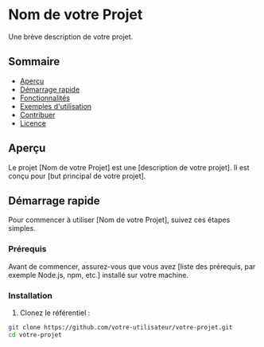 # Nom de votre Projet

Une brève description de votre projet.

## Sommaire

- [Aperçu](#aperçu)
- [Démarrage rapide](#démarrage-rapide)
- [Fonctionnalités](#fonctionnalités)
- [Exemples d'utilisation](#exemples-dutilisation)
- [Contribuer](#contribuer)
- [Licence](#licence)

## Aperçu

Le projet [Nom de votre Projet] est une [description de votre projet]. Il est conçu pour [but principal de votre projet].

## Démarrage rapide

Pour commencer à utiliser [Nom de votre Projet], suivez ces étapes simples.

### Prérequis

Avant de commencer, assurez-vous que vous avez [liste des prérequis, par exemple Node.js, npm, etc.] installé sur votre machine.

### Installation

1. Clonez le référentiel :

```bash
git clone https://github.com/votre-utilisateur/votre-projet.git
cd votre-projet
